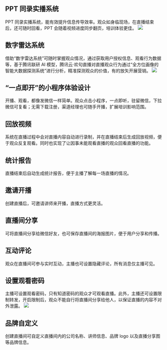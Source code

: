 ## PPT 同录实播系统

PPT 同录实播系统，能有效提升信息传导效率。观众如身临现场，在直播结束后，还可随时回看，PPT 会随着视频进度同步翻页，培训体验更佳。 
![](https://main.qcloudimg.com/raw/cfacfc158ddaf7a8364f35627c2c0aeb.png)

## 数字雷达系统

借助“数字雷达系统”可随时掌握观众情况，通过获取用户授权信息、观看行为数据等，基于腾讯联研 AI 模型，腾讯云·欢句直播对直播观众行为通过“全方位画像的智能大数据探测系统”进行分析，精准探测观众的价值，有的放矢开展营销。
![](https://main.qcloudimg.com/raw/da16f8e559eacc2b0ec40e8adadd5019.png)

## “一点即开”的小程序体验设计 

开播、观看，都像发微信一样简单。观众点击小程序，一点即听，驻留微信，下拉微信可复看；无需下载注册，渠道经理也可随手开播，扩展培训影响范围。

## 回放视频

系统在直播过程中会对直播内容自动进行录制，并在直播结束后生成回放视频，便于观众反复观看。同时也实现了让因事未能观看直播的观众回看直播的功能。

## 统计报告

直播结束后自动生成统计报告，便于主播了解每一场直播的情况。

## 邀请开播

创建直播后，可邀请讲师来开播，直播方式更灵活。

## 直播间分享

可将直播间分享给微信好友，也可保存直播间的海报图片，便于用户分享和传播。

## 互动评论

观众在直播间可参与实时互动，主播也可设置隐藏评论，所有消息仅主播可见。

## 设置观看密码

主播可设置观看密码，只有知道密码的观众才可观看直播。此外，主播还可设置限制转发，开启限制后，观众不能自行将直播间分享给他人，以保证直播的内容不对外泄露。
![](https://main.qcloudimg.com/raw/d78f6eb67f4047bfbdc060b583b3febb.jpg)

## 品牌自定义

创建直播间可自定义直播间内的公司名称、讲师信息、品牌 logo 以及直播分享图等品牌信息。

